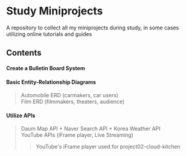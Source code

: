 # Study Miniprojects
A repository to collect all my miniprojects during study, in some cases utilizing online tutorials and guides
<br/>

## Contents
#### Create a Bulletin Board System
#### Basic Entity-Relationship Diagrams
> Automobile ERD (carmakers, car users) <br>
> Film ERD (filmmakers, theaters, audience)
#### Utilize APIs
> Daum Map API + Naver Search API + Korea Weather API <br>
> YouTube APIs (iFrame player, Live Streaming) <br>
>> YouTube's iFrame player used for project02-cloud-kitchen